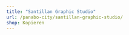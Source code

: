 ```yaml
---
title: "Santillan Graphic Studio"
url: /panabo-city/santillan-graphic-studio/
shop: Kopieren
---
```

